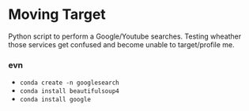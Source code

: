 # Moving Target

Python script to perform a Google/Youtube searches.  Testing wheather those services get confused and become unable to target/profile me.

### evn

- `conda create -n googlesearch`
- `conda install beautifulsoup4`
- `conda install google`
